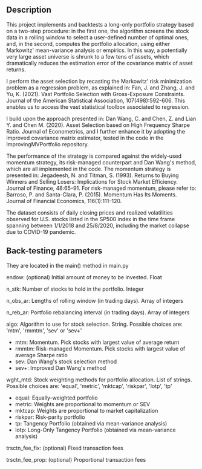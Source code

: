 ## Description 
This project implements and backtests a long-only portfolio strategy based on a two-step procedure: in the first one, the algorithm screens the stock data in a rolling window to select a user-defined number of optimal ones, and, in the second, computes the portfolio allocation, using either Markowitz' mean-variance analysis or empirics. In this way, a potentially very large asset universe is shrunk to a few tens of assets, which dramatically reduces the estimation error of the covariance matrix of asset returns.

I perform the asset selection by recasting the Markowitz’ risk minimization problem as a regression problem, as explained in:
Fan, J. and Zhang, J. and Yu, K. (2021). Vast Portfolio Selection with Gross-Exposure Constraints. Journal of the American Statistical Association, 107(498):592-606. This enables us to access the vast statistical toolbox associated to regression.

I build upon the approach presented in: Dan Wang, C. and Chen, Z. and Lian Y. and Chen M. (2020). Asset Selection based on High Frequency Sharpe Ratio.
Journal of Econometrics, and I further enhance it by adopting the improved covariance matrix estimator, tested in the code in the ImprovingMVPortfolio repository.

The performance of the strategy is compared against the widely-used momentum strategy, its risk-managed counterpart and Dan Wang's method, which are all implemented in the code. The momentum strategy is presented in: Jegadeesh, N. and Titman, S. (1993). Returns to Buying Winners and Selling Losers: Implications for Stock Market Efficiency. Journal of Finance, 48:65–91. For risk-managed momentum, please refer to: Barroso, P. and Santa-Clara, P. (2015). Momentum Has Its Moments. Journal of Financial Economics, 116(1):111–120.

The dataset consists of daily closing prices and realized volatilities observed for U.S. stocks listed in the SP500 index in the time frame spanning between 1/1/2018 and 25/8/2020, including the market collapse due to COVID-19 pandemic.

## Back-testing parameters  
They are located in the main() method in main.py

endow: (optional) Initial amount of money to be invested. Float  

n_stk: Number of stocks to hold in the portfolio. Integer  

n_obs_ar: Lengths of rolling window (in trading days). Array of integers  

n_reb_ar: Portfolio rebalancing interval (in trading days). Array of integers  

algo: Algorithm to use for stock selection. String. Possible choices are: 'mtm', 'rmmtm', 'sev' or 'sev+'  
* mtm:   Momentum. Pick stocks with largest value of average return  
* rmmtm: Risk-managed Momentum. Pick stocks with largest value of average Sharpe ratio  
* sev:   Dan Wang's stock selection method  
* sev+:  Improved Dan Wang's method  

wght_mtd: Stock weighting methods for portfolio allocation. List of strings. Possible choices are: 'equal', 'metric', 'mktcap', 'riskpar', 'lotp', 'tp'  
* equal:   Equally-weighted portfolio  
* metric:  Weights are proportional to momentum or SEV  
* mktcap:  Weights are proportional to market capitalization  
* riskpar: Risk-parity portfolio  
* tp:      Tangency Portfolio (obtained via mean-variance analysis)  
* lotp:    Long-Only Tangency Portfolio (obtained via mean-variance analysis)  

trsctn_fee_fix:  (optional) Fixed transaction fees  

trsctn_fee_prop: (optional) Proportional transaction fees  
